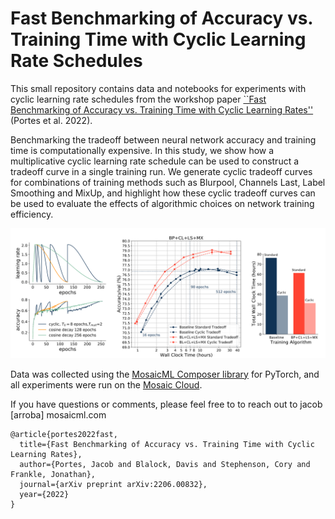 # Fast Benchmarking of Accuracy vs. Training Time with Cyclic Learning Rate Schedules

This small repository contains data and notebooks for experiments with cyclic learning rate schedules from the workshop paper [``Fast Benchmarking of Accuracy vs. Training Time with Cyclic Learning Rates''](https://arxiv.org/abs/2206.00832) (Portes et al. 2022).

Benchmarking the tradeoff between neural network accuracy and training time is computationally expensive. In this study, we show how a multiplicative cyclic learning rate schedule can be used to construct a tradeoff curve in a single training run. We generate cyclic tradeoff curves for combinations of training methods such as Blurpool, Channels Last, Label Smoothing and MixUp, and highlight how these cyclic tradeoff curves can be used to evaluate the effects of algorithmic choices on network training efficiency.

![Cyclic Learning Rate Schedules](graphics/fig0-teaser.png)

Data was collected using the [MosaicML Composer library](https://github.com/mosaicml/composer) for PyTorch, and all experiments were run on the [Mosaic Cloud](https://www.mosaicml.com/).

If you have questions or comments, please feel free to to reach out to jacob [arroba] mosaicml.com

```
@article{portes2022fast,
  title={Fast Benchmarking of Accuracy vs. Training Time with Cyclic Learning Rates},
  author={Portes, Jacob and Blalock, Davis and Stephenson, Cory and Frankle, Jonathan},
  journal={arXiv preprint arXiv:2206.00832},
  year={2022}
}
```
